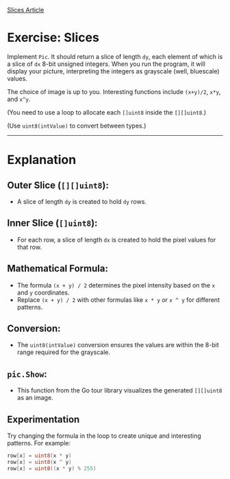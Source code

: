 [Slices Article](https://go.dev/tour/moretypes/18)

# Exercise: Slices

Implement `Pic`. It should return a slice of length `dy`, each element of which is a slice of `dx` 8-bit unsigned integers. When you run the program, it will display your picture, interpreting the integers as grayscale (well, bluescale) values.

The choice of image is up to you. Interesting functions include `(x+y)/2`, `x*y`, and `x^y`.

(You need to use a loop to allocate each `[]uint8` inside the `[][]uint8`.)

(Use `uint8(intValue)` to convert between types.)

---

# Explanation

## Outer Slice (`[][]uint8`):

- A slice of length `dy` is created to hold `dy` rows.

## Inner Slice (`[]uint8`):

- For each row, a slice of length `dx` is created to hold the pixel values for that row.

## Mathematical Formula:

- The formula `(x + y) / 2` determines the pixel intensity based on the `x` and `y` coordinates.
- Replace `(x + y) / 2` with other formulas like `x * y` or `x ^ y` for different patterns.

## Conversion:

- The `uint8(intValue)` conversion ensures the values are within the 8-bit range required for the grayscale.

## `pic.Show`:

- This function from the Go tour library visualizes the generated `[][]uint8` as an image.

## Experimentation

Try changing the formula in the loop to create unique and interesting patterns. For example:

```go
row[x] = uint8(x * y)
row[x] = uint8(x ^ y)
row[x] = uint8((x * y) % 255)
```
